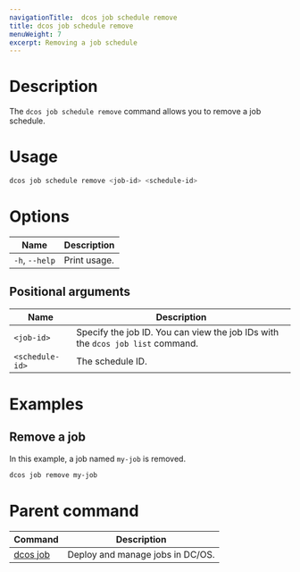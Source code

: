 ```yaml
---
navigationTitle:  dcos job schedule remove
title: dcos job schedule remove
menuWeight: 7
excerpt: Removing a job schedule
---
```



# Description
The `dcos job schedule remove` command allows you to remove a job schedule.

# Usage

```bash
dcos job schedule remove <job-id> <schedule-id>
```

# Options

| Name |  Description |
|---------|-------------|
|`-h`, `--help` |   Print usage. |

## Positional arguments

| Name |  Description |
|---------|-------------|
| `<job-id>`   |  Specify the job ID.  You can view the job IDs with the `dcos job list` command.|
| `<schedule-id>`   |   The schedule ID. |



# Examples

## Remove a job

In this example, a job named `my-job` is removed.

```bash
dcos job remove my-job
```


# Parent command

| Command | Description |
|---------|-------------|
| [dcos job](/mesosphere/dcos/2.2/cli/command-reference/dcos-job/) |  Deploy and manage jobs in DC/OS. |

